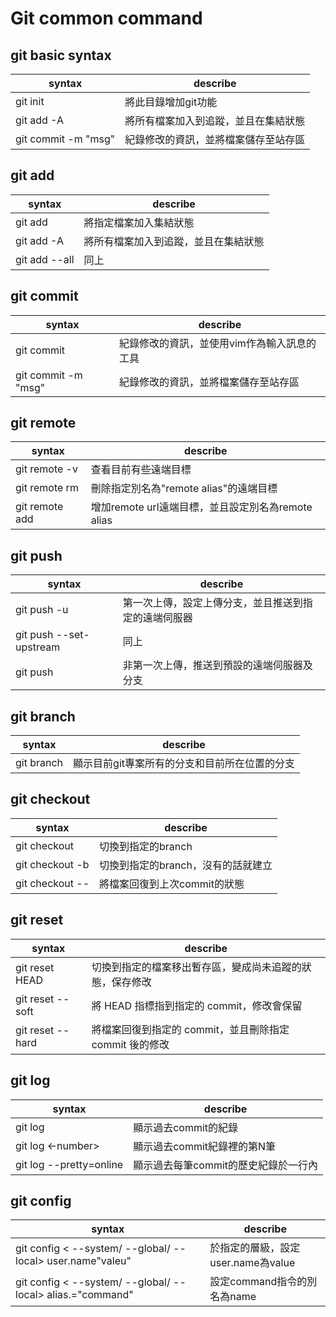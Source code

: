 # Git common command
## git basic syntax
| syntax  | describe |
| ------- | ------------ |
| git init | 將此目錄增加git功能 |
| git add -A | 將所有檔案加入到追蹤，並且在集結狀態 |
| git commit -m "msg" | 紀錄修改的資訊，並將檔案儲存至站存區 |

## git add
| syntax  | describe |
| ------- | ------------ |
| git add <file> | 將指定檔案加入集結狀態 |
| git add -A | 將所有檔案加入到追蹤，並且在集結狀態 |
| git add --all | 同上 |

## git commit
| syntax  | describe |
| ------- | ------------ |
| git commit | 紀錄修改的資訊，並使用vim作為輸入訊息的工具 |
| git commit -m "msg" | 紀錄修改的資訊，並將檔案儲存至站存區 |

## git remote
| syntax  | describe |
| ------- | ------------ |
| git remote -v | 查看目前有些遠端目標 |
| git remote rm <remote alias> | 刪除指定別名為"remote alias"的遠端目標 |
| git remote add <remote alias><remote rul> | 增加remote url遠端目標，並且設定別名為remote alias |

## git push
| syntax  | describe |
| ------- | ------------ |
| git push -u <remotes><branch> | 第一次上傳，設定上傳分支，並且推送到指定的遠端伺服器 |
| git push --set-upstream <remote><branch> | 同上 |
| git push | 非第一次上傳，推送到預設的遠端伺服器及分支 |

## git branch
| syntax  | describe |
| ------- | ------------ |
| git branch | 顯示目前git專案所有的分支和目前所在位置的分支 |

## git checkout
| syntax  | describe |
| ------- | ------------ |
| git checkout <branch> | 切換到指定的branch |
| git checkout -b <branch> | 切換到指定的branch，沒有的話就建立 |
| git checkout --<file> | 將檔案回復到上次commit的狀態 |

## git reset
| syntax  | describe |
| ------- | ------------ |
| git reset HEAD <file> | 切換到指定的檔案移出暫存區，變成尚未追蹤的狀態，保存修改 |
| git reset --soft <commit> | 將 HEAD 指標指到指定的 commit，修改會保留 |
| git reset --hard <commit> | 將檔案回復到指定的 commit，並且刪除指定 commit 後的修改 |

## git log
| syntax  | describe |
| ------- | ------------ |
| git log | 顯示過去commit的紀錄 |
| git log <-number> | 顯示過去commit紀錄裡的第N筆 |
| git log --pretty=online | 顯示過去每筆commit的歷史紀錄於一行內 |

## git config
| syntax  | describe |
| ------- | ------------ |
| git config < --system/ --global/ --local> user.name"valeu" | 於指定的層級，設定user.name為value |
| git config < --system/ --global/ --local> alias.="command" | 設定command指令的別名為name |


